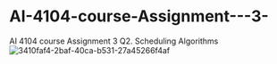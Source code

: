 # AI-4104-course-Assignment---3-
AI 4104 course Assignment 3 Q2. Scheduling Algorithms
![3410faf4-2baf-40ca-b531-27a45266f4af](https://github.com/OurKaii/AI-4104-course-Assignment---3-/assets/117158003/f435615a-4abe-40bc-8bce-5104af4e5214)
